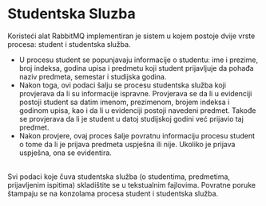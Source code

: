 # Studentska Sluzba

Koristeći alat RabbitMQ implementiran je sistem u kojem postoje dvije vrste procesa:
student i studentska služba. 
- U procesu student se popunjavaju informacije o studentu: ime i prezime, broj indeksa, godina upisa i predmetu koji student prijavljuje da pohađa
naziv predmeta, semestar i studijska godina. 
- Nakon toga, ovi podaci šalju se procesu studentska služba koji provjerava da li su informacije ispravne. Provjerava se da li u
evidenciji postoji student sa datim imenom, prezimenom, brojem indeksa i godinom upisa,
kao i da li u evidenciji postoji navedeni predmet. Takođe se provjerava da li je student u
datoj studijskoj godini već prijavio taj predmet. 
- Nakon provjere, ovaj proces šalje povratnu informaciju procesu student o tome da li je prijava predmeta uspješna ili nije. Ukoliko je
prijava uspješna, ona se evidentira. 
<br />
Svi podaci koje čuva studentska služba (o
studentima, predmetima, prijavljenim ispitima) skladištite se u tekstualnim
fajlovima. Povratne poruke štampaju se na konzolama procesa student i studentska služba.

